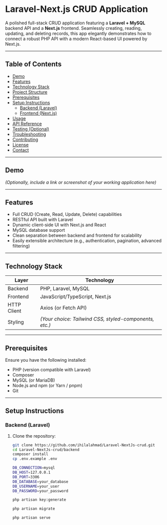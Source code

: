 # Laravel-Next.js CRUD Application

A polished full-stack CRUD application featuring a **Laravel + MySQL** backend API and a **Next.js** frontend. Seamlessly creating, reading, updating, and deleting records, this app elegantly demonstrates how to connect a robust PHP API with a modern React-based UI powered by Next.js.

---

##  Table of Contents

- [Demo](#demo)
- [Features](#features)
- [Technology Stack](#technology-stack)
- [Project Structure](#project-structure)
- [Prerequisites](#prerequisites)
- [Setup Instructions](#setup-instructions)
  - [Backend (Laravel)](#backend-laravel)
  - [Frontend (Next.js)](#frontend-nextjs)
- [Usage](#usage)
- [API Reference](#api-reference)
- [Testing (Optional)](#testing-optional)
- [Troubleshooting](#troubleshooting)
- [Contributing](#contributing)
- [License](#license)
- [Contact](#contact)

---

##  Demo

*(Optionally, include a link or screenshot of your working application here)*

---

##  Features

- Full CRUD (Create, Read, Update, Delete) capabilities
- RESTful API built with Laravel
- Dynamic client-side UI with Next.js and React
- MySQL database support
- Clean separation between backend and frontend for scalability
- Easily extensible architecture (e.g., authentication, pagination, advanced filtering)

---

##  Technology Stack

| Layer      | Technology                     |
|------------|--------------------------------|
| Backend    | PHP, Laravel, MySQL            |
| Frontend   | JavaScript/TypeScript, Next.js |
| HTTP Client| Axios (or Fetch API)           |
| Styling    | *(Your choice: Tailwind CSS, styled-components, etc.)* |

---

##  Prerequisites

Ensure you have the following installed:

- PHP (version compatible with Laravel)
- Composer
- MySQL (or MariaDB)
- Node.js and npm (or Yarn / pnpm)
- Git

---

##  Setup Instructions

### Backend (Laravel)

1. Clone the repository:
   ```bash
   git clone https://github.com/ihilalahmad/Laravel-NextJs-crud.git
   cd Laravel-NextJs-crud/backend
   composer install
   cp .env.example .env

   DB_CONNECTION=mysql
   DB_HOST=127.0.0.1
   DB_PORT=3306
   DB_DATABASE=your_database
   DB_USERNAME=your_user
   DB_PASSWORD=your_password

   php artisan key:generate

   php artisan migrate

   php artisan serve

   

